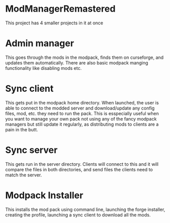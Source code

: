 # ModManagerRemastered

This project has 4 smaller projects in it at once

Admin manager
=============
This goes through the mods in the modpack, finds them on curseforge, and updates them automatically. There are also basic modpack manging functionality like disabling mods etc.

Sync client
===========
This gets put in the modpack home directory. When launched, the user is able to connect to the modded server and download/update any config files, mod, etc. they need to run the pack. This is esspecially useful when you want to manage your own pack not using any of the fancy modpack managers but still update it regularly, as distributing mods to clients are a pain in the butt.

Sync server
===========
This gets run in the server directory. Clients will connect to this and it will compare the files in both directories, and send files the clients need to match the server. 

Modpack Installer
=================
This installs the mod pack using command line, launching the forge installer, creating the profile, launching a sync client to download all the mods.
